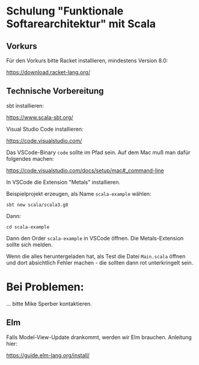 # Schulung "Funktionale Softarearchitektur" mit Scala

## Vorkurs

Für den Vorkurs bitte Racket installieren, mindestens Version 8.0:

https://download.racket-lang.org/

## Technische Vorbereitung

sbt installieren:

https://www.scala-sbt.org/

Visual Studio Code installieren:

https://code.visualstudio.com/

Das VSCode-Binary `code` sollte im Pfad sein.  Auf dem Mac muß man
dafür folgendes machen:

https://code.visualstudio.com/docs/setup/mac#_command-line

In VSCode die Extension "Metals" installieren.

Beispielprojekt erzeugen, als Name `scala-example` wählen:

```
sbt new scala/scala3.g8
```

Dann:

```
cd scala-example
```

Dann den Order `scala-example` in VSCode öffnen.  Die Metals-Extension
sollte sich melden. 

Wenn die alles heruntergeladen hat, als Test die Datei `Main.scala`
öffnen und dort absichtlich Fehler machen - die sollten dann rot
unterkringelt sein.

# Bei Problemen:

... bitte Mike Sperber kontaktieren.

## Elm

Falls Model-View-Update drankommt, werden wir Elm brauchen.  Anleitung
hier:

https://guide.elm-lang.org/install/



